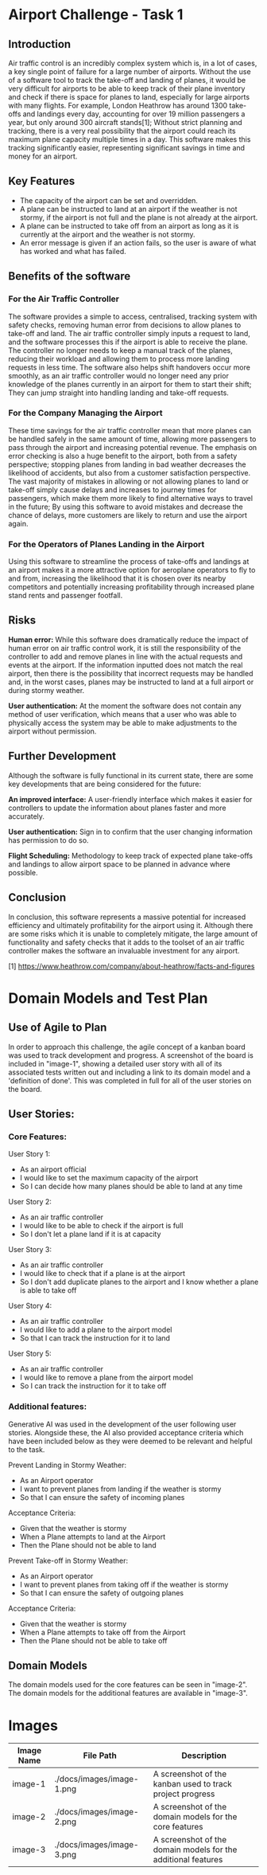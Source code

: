 # Airport Challenge - Task 1

## Introduction

Air traffic control is an incredibly complex system which is, in a lot of cases, a key single point of failure for a large number of airports. Without the use of a software tool to track the take-off and landing of planes, it would be very difficult for airports to be able to keep track of their plane inventory and check if there is space for planes to land, especially for large airports with many flights. For example, London Heathrow has around 1300 take-offs and landings every day, accounting for over 19 million passengers a year, but only around 300 aircraft stands[1]; Without strict planning and tracking, there is a very real possibility that the airport could reach its maximum plane capacity multiple times in a day. This software makes this tracking significantly easier, representing significant savings in time and money for an airport.

## Key Features

- The capacity of the airport can be set and overridden.
- A plane can be instructed to land at an airport if the weather is not stormy, if the airport is not full and the plane is not already at the airport.
- A plane can be instructed to take off from an airport as long as it is currently at the airport and the weather is not stormy.
- An error message is given if an action fails, so the user is aware of what has worked and what has failed.

## Benefits of the software

### For the Air Traffic Controller

The software provides a simple to access, centralised, tracking system with safety checks, removing human error from decisions to allow planes to take-off and land. The air traffic controller simply inputs a request to land, and the software processes this if the airport is able to receive the plane. The controller no longer needs to keep a manual track of the planes, reducing their workload and allowing them to process more landing requests in less time. The software also helps shift handovers occur more smoothly, as an air traffic controller would no longer need any prior knowledge of the planes currently in an airport for them to start their shift; They can jump straight into handling landing and take-off requests.

### For the Company Managing the Airport

These time savings for the air traffic controller mean that more planes can be handled safely in the same amount of time, allowing more passengers to pass through the airport and increasing potential revenue. The emphasis on error checking is also a huge benefit to the airport, both from a safety perspective; stopping planes from landing in bad weather decreases the likelihood of accidents, but also from a customer satisfaction perspective. The vast majority of mistakes in allowing or not allowing planes to land or take-off simply cause delays and increases to journey times for passengers, which make them more likely to find alternative ways to travel in the future; By using this software to avoid mistakes and decrease the chance of delays, more customers are likely to return and use the airport again.

### For the Operators of Planes Landing in the Airport

Using this software to streamline the process of take-offs and landings at an airport makes it a more attractive option for aeroplane operators to fly to and from, increasing the likelihood that it is chosen over its nearby competitors and potentially increasing profitability through increased plane stand rents and passenger footfall.

## Risks

**Human error:** While this software does dramatically reduce the impact of human error on air traffic control work, it is still the responsibility of the controller to add and remove planes in line with the actual requests and events at the airport. If the information inputted does not match the real airport, then there is the possibility that incorrect requests may be handled and, in the worst cases, planes may be instructed to land at a full airport or during stormy weather.

**User authentication:** At the moment the software does not contain any method of user verification, which means that a user who was able to physically access the system may be able to make adjustments to the airport without permission.

## Further Development

Although the software is fully functional in its current state, there are some key developments that are being considered for the future:

**An improved interface:** A user-friendly interface which makes it easier for controllers to update the information about planes faster and more accurately.

**User authentication:** Sign in to confirm that the user changing information has permission to do so.

**Flight Scheduling:** Methodology to keep track of expected plane take-offs and landings to allow airport space to be planned in advance where possible.

## Conclusion

In conclusion, this software represents a massive potential for increased efficiency and ultimately profitability for the airport using it. Although there are some risks which it is unable to completely mitigate, the large amount of functionality and safety checks that it adds to the toolset of an air traffic controller makes the software an invaluable investment for any airport.

[1] https://www.heathrow.com/company/about-heathrow/facts-and-figures

# Domain Models and Test Plan

## Use of Agile to Plan

In order to approach this challenge, the agile concept of a kanban board was used to track development and progress. A screenshot of the board is included in "image-1", showing a detailed user story with all of its associated tests written out and including a link to its domain model and a 'definition of done'. This was completed in full for all of the user stories on the board.

## User Stories:

### Core Features:

User Story 1:

- As an airport official
- I would like to set the maximum capacity of the airport
- So I can decide how many planes should be able to land at any time

User Story 2:

- As an air traffic controller
- I would like to be able to check if the airport is full
- So I don't let a plane land if it is at capacity

User Story 3:

- As an air traffic controller
- I would like to check that if a plane is at the airport
- So I don't add duplicate planes to the airport and I know whether a plane is able to take off

User Story 4:

- As an air traffic controller
- I would like to add a plane to the airport model
- So that I can track the instruction for it to land

User Story 5:

- As an air traffic controller
- I would like to remove a plane from the airport model
- So I can track the instruction for it to take off

### Additional features:

Generative AI was used in the development of the user following user stories. Alongside these, the AI also provided acceptance criteria which have been included below as they were deemed to be relevant and helpful to the task.

Prevent Landing in Stormy Weather:

- As an Airport operator
- I want to prevent planes from landing if the weather is stormy
- So that I can ensure the safety of incoming planes

Acceptance Criteria:

- Given that the weather is stormy
- When a Plane attempts to land at the Airport
- Then the Plane should not be able to land

Prevent Take-off in Stormy Weather:

- As an Airport operator
- I want to prevent planes from taking off if the weather is stormy
- So that I can ensure the safety of outgoing planes

Acceptance Criteria:

- Given that the weather is stormy
- When a Plane attempts to take off from the Airport
- Then the Plane should not be able to take off

## Domain Models

The domain models used for the core features can be seen in "image-2". The domain models for the additional features are available in "image-3".

# Images

| Image Name | File Path                 | Description                                                   |
| ---------- | ------------------------- | ------------------------------------------------------------- |
| image-1    | ./docs/images/image-1.png | A screenshot of the kanban used to track project progress     |
| image-2    | ./docs/images/image-2.png | A screenshot of the domain models for the core features       |
| image-3    | ./docs/images/image-3.png | A screenshot of the domain models for the additional features |
